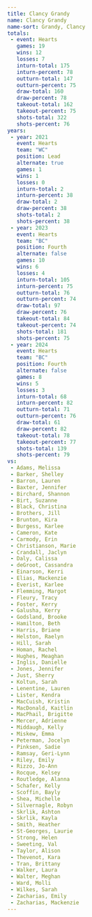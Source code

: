 ```yaml
---
title: Clancy Grandy
name: Clancy Grandy
name-sort: Grandy, Clancy
totals:
 - event: Hearts
   games: 19
   wins: 12
   losses: 7
   inturn-total: 175
   inturn-percent: 78
   outturn-total: 147
   outturn-percent: 75
   draw-total: 160
   draw-percent: 78
   takeout-total: 162
   takeout-percent: 75
   shots-total: 322
   shots-percent: 76
years:
 - year: 2021
   event: Hearts
   team: "WC"
   position: Lead
   alternate: true
   games: 1
   wins: 1
   losses: 0
   inturn-total: 2
   inturn-percent: 38
   draw-total: 2
   draw-percent: 38
   shots-total: 2
   shots-percent: 38
 - year: 2023
   event: Hearts
   team: "BC"
   position: Fourth
   alternate: false
   games: 10
   wins: 6
   losses: 4
   inturn-total: 105
   inturn-percent: 75
   outturn-total: 76
   outturn-percent: 74
   draw-total: 97
   draw-percent: 76
   takeout-total: 84
   takeout-percent: 74
   shots-total: 181
   shots-percent: 75
 - year: 2024
   event: Hearts
   team: "BC"
   position: Fourth
   alternate: false
   games: 8
   wins: 5
   losses: 3
   inturn-total: 68
   inturn-percent: 82
   outturn-total: 71
   outturn-percent: 76
   draw-total: 61
   draw-percent: 82
   takeout-total: 78
   takeout-percent: 77
   shots-total: 139
   shots-percent: 79
vs:
 - Adams, Melissa
 - Barker, Shelley
 - Barron, Lauren
 - Baxter, Jennifer
 - Birchard, Shannon
 - Birt, Suzanne
 - Black, Christina
 - Brothers, Jill
 - Brunton, Kira
 - Burgess, Karlee
 - Cameron, Kate
 - Carmody, Erin
 - Christianson, Marie
 - Crandall, Jaclyn
 - Daly, Calissa
 - deGroot, Cassandra
 - Einarson, Kerri
 - Elias, Mackenzie
 - Everist, Karlee
 - Flemming, Margot
 - Fleury, Tracy
 - Foster, Kerry
 - Galusha, Kerry
 - Godsland, Brooke
 - Hamilton, Beth
 - Harris, Briane
 - Helston, Raelyn
 - Hill, Sarah
 - Homan, Rachel
 - Hughes, Meaghan
 - Inglis, Danielle
 - Jones, Jennifer
 - Just, Sherry
 - Koltun, Sarah
 - Lenentine, Lauren
 - Lister, Kendra
 - MacCuish, Kristin
 - MacDonald, Kaitlin
 - MacPhail, Brigitte
 - Mercer, Adrienne
 - Middaugh, Kelly
 - Miskew, Emma
 - Peterman, Jocelyn
 - Pinksen, Sadie
 - Ramsay, Geri-Lynn
 - Riley, Emily
 - Rizzo, Jo-Ann
 - Rocque, Kelsey
 - Routledge, Alanna
 - Schafer, Kelly
 - Scoffin, Bayly
 - Shea, Michelle
 - Silvernagle, Robyn
 - Skrlik, Ashton
 - Skrlik, Kayla
 - Smith, Heather
 - St-Georges, Laurie
 - Strong, Helen
 - Sweeting, Val
 - Taylor, Alison
 - Thevenot, Kara
 - Tran, Brittany
 - Walker, Laura
 - Walter, Meghan
 - Ward, Molli
 - Wilkes, Sarah
 - Zacharias, Emily
 - Zacharias, Mackenzie
---
```


